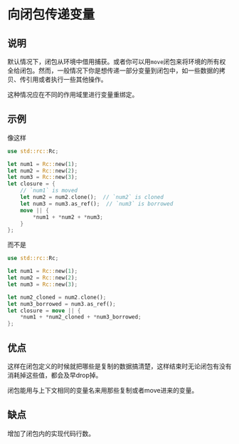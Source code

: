 # 向闭包传递变量

## 说明


默认情况下，闭包从环境中借用捕获。或者你可以用`move`闭包来将环境的所有权全给闭包。然而，一般情况下你是想传递一部分变量到闭包中，如一些数据的拷贝、传引用或者执行一些其他操作。

这种情况应在不同的作用域里进行变量重绑定。

## 示例

像这样

```rust
use std::rc::Rc;

let num1 = Rc::new(1);
let num2 = Rc::new(2);
let num3 = Rc::new(3);
let closure = {
    // `num1` is moved
    let num2 = num2.clone();  // `num2` is cloned
    let num3 = num3.as_ref();  // `num3` is borrowed
    move || {
        *num1 + *num2 + *num3;
    }
};
```

而不是

```rust
use std::rc::Rc;

let num1 = Rc::new(1);
let num2 = Rc::new(2);
let num3 = Rc::new(3);

let num2_cloned = num2.clone();
let num3_borrowed = num3.as_ref();
let closure = move || {
    *num1 + *num2_cloned + *num3_borrowed;
};
```

## 优点

这样在闭包定义的时候就把哪些是复制的数据搞清楚，这样结束时无论闭包有没有消耗掉这些值，都会及早drop掉。

闭包能用与上下文相同的变量名来用那些复制或者move进来的变量。

## 缺点

增加了闭包内的实现代码行数。
